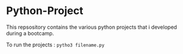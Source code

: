 # Python-Project
This repsository contains the various python projects that i developed during a bootcamp.

To run the projects :
`pytho3 filename.py`
